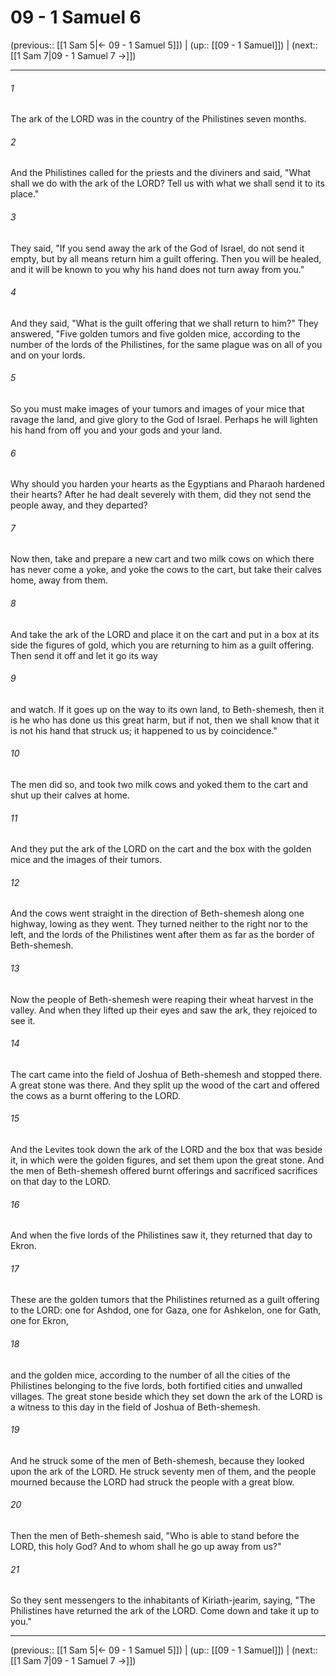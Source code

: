 # 09 - 1 Samuel 6

(previous:: [[1 Sam 5|← 09 - 1 Samuel 5]]) | (up:: [[09 - 1 Samuel]]) | (next:: [[1 Sam 7|09 - 1 Samuel 7 →]])

***


###### 1 
The ark of the LORD was in the country of the Philistines seven months. 

###### 2 
And the Philistines called for the priests and the diviners and said, "What shall we do with the ark of the LORD? Tell us with what we shall send it to its place." 

###### 3 
They said, "If you send away the ark of the God of Israel, do not send it empty, but by all means return him a guilt offering. Then you will be healed, and it will be known to you why his hand does not turn away from you." 

###### 4 
And they said, "What is the guilt offering that we shall return to him?" They answered, "Five golden tumors and five golden mice, according to the number of the lords of the Philistines, for the same plague was on all of you and on your lords. 

###### 5 
So you must make images of your tumors and images of your mice that ravage the land, and give glory to the God of Israel. Perhaps he will lighten his hand from off you and your gods and your land. 

###### 6 
Why should you harden your hearts as the Egyptians and Pharaoh hardened their hearts? After he had dealt severely with them, did they not send the people away, and they departed? 

###### 7 
Now then, take and prepare a new cart and two milk cows on which there has never come a yoke, and yoke the cows to the cart, but take their calves home, away from them. 

###### 8 
And take the ark of the LORD and place it on the cart and put in a box at its side the figures of gold, which you are returning to him as a guilt offering. Then send it off and let it go its way 

###### 9 
and watch. If it goes up on the way to its own land, to Beth-shemesh, then it is he who has done us this great harm, but if not, then we shall know that it is not his hand that struck us; it happened to us by coincidence." 

###### 10 
The men did so, and took two milk cows and yoked them to the cart and shut up their calves at home. 

###### 11 
And they put the ark of the LORD on the cart and the box with the golden mice and the images of their tumors. 

###### 12 
And the cows went straight in the direction of Beth-shemesh along one highway, lowing as they went. They turned neither to the right nor to the left, and the lords of the Philistines went after them as far as the border of Beth-shemesh. 

###### 13 
Now the people of Beth-shemesh were reaping their wheat harvest in the valley. And when they lifted up their eyes and saw the ark, they rejoiced to see it. 

###### 14 
The cart came into the field of Joshua of Beth-shemesh and stopped there. A great stone was there. And they split up the wood of the cart and offered the cows as a burnt offering to the LORD. 

###### 15 
And the Levites took down the ark of the LORD and the box that was beside it, in which were the golden figures, and set them upon the great stone. And the men of Beth-shemesh offered burnt offerings and sacrificed sacrifices on that day to the LORD. 

###### 16 
And when the five lords of the Philistines saw it, they returned that day to Ekron. 

###### 17 
These are the golden tumors that the Philistines returned as a guilt offering to the LORD: one for Ashdod, one for Gaza, one for Ashkelon, one for Gath, one for Ekron, 

###### 18 
and the golden mice, according to the number of all the cities of the Philistines belonging to the five lords, both fortified cities and unwalled villages. The great stone beside which they set down the ark of the LORD is a witness to this day in the field of Joshua of Beth-shemesh. 

###### 19 
And he struck some of the men of Beth-shemesh, because they looked upon the ark of the LORD. He struck seventy men of them, and the people mourned because the LORD had struck the people with a great blow. 

###### 20 
Then the men of Beth-shemesh said, "Who is able to stand before the LORD, this holy God? And to whom shall he go up away from us?" 

###### 21 
So they sent messengers to the inhabitants of Kiriath-jearim, saying, "The Philistines have returned the ark of the LORD. Come down and take it up to you."

***

(previous:: [[1 Sam 5|← 09 - 1 Samuel 5]]) | (up:: [[09 - 1 Samuel]]) | (next:: [[1 Sam 7|09 - 1 Samuel 7 →]])
